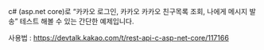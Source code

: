 c# (asp.net core)로 “카카오 로그인, 카카오 카카오 친구목록 조회, 나에게 메시지 발송” 테스트 해볼 수 있는 간단한 예제입니다.

사용법 : https://devtalk.kakao.com/t/rest-api-c-asp-net-core/117166
